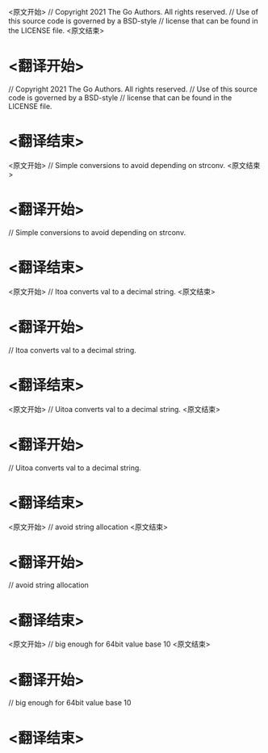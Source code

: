 
<原文开始>
// Copyright 2021 The Go Authors. All rights reserved.
// Use of this source code is governed by a BSD-style
// license that can be found in the LICENSE file.
<原文结束>

# <翻译开始>
// Copyright 2021 The Go Authors. All rights reserved.
// Use of this source code is governed by a BSD-style
// license that can be found in the LICENSE file.
# <翻译结束>


<原文开始>
// Simple conversions to avoid depending on strconv.
<原文结束>

# <翻译开始>
// Simple conversions to avoid depending on strconv.
# <翻译结束>


<原文开始>
// Itoa converts val to a decimal string.
<原文结束>

# <翻译开始>
// Itoa converts val to a decimal string.
# <翻译结束>


<原文开始>
// Uitoa converts val to a decimal string.
<原文结束>

# <翻译开始>
// Uitoa converts val to a decimal string.
# <翻译结束>


<原文开始>
// avoid string allocation
<原文结束>

# <翻译开始>
// avoid string allocation
# <翻译结束>


<原文开始>
// big enough for 64bit value base 10
<原文结束>

# <翻译开始>
// big enough for 64bit value base 10
# <翻译结束>

